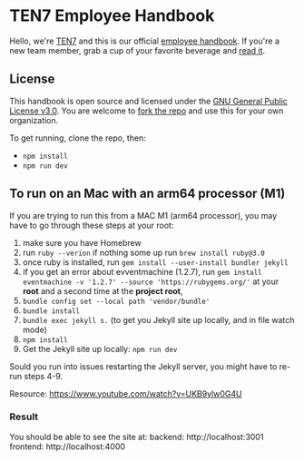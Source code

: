 # TEN7 Employee Handbook

Hello, we're [TEN7](https://ten7.com/) and this is our official
[employee handbook](https://handbook.ten7.com/). If you're a new team member,
grab a cup of your favorite beverage and [read it](https://handbook.ten7.com/).

## License

This handbook is open source and licensed under the
[GNU General Public License v3.0](LICENSE). You are welcome to
[fork the repo](https://github.com/ten7/handbook.ten7.com) and use this for your
own organization.

To get running, clone the repo, then:

- `npm install`
- `npm run dev`

## To run on an Mac with an arm64 processor (M1)

If you are trying to run this from a MAC M1 (arm64 processor), you may have to
go through these steps at your root:

1. make sure you have Homebrew
2. run `ruby --verion` if nothing some up run `brew install ruby@3.0`
3. once ruby is installed, run `gem install --user-install bundler jekyll`
4. if you get an error about evventmachine (1.2.7), run
   `gem install eventmachine -v '1.2.7' --source 'https://rubygems.org/'` at
   your **root** and a second time at the **project root**,
5. `bundle config set --local path 'vendor/bundle'`
6. `bundle install`
7. `bundle exec jekyll s.` (to get you Jekyll site up locally, and in file watch
   mode)
8. `npm install`
9. Get the Jekyll site up locally: `npm run dev`

Sould you run into issues restarting the Jekyll server, you might have to re-run
steps 4-9.

Resource: https://www.youtube.com/watch?v=UKB9ylw0G4U

### Result

You should be able to see the site at: backend: http://localhost:3001 frontend:
http://localhost:4000
